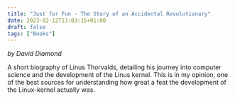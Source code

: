```yaml
---
title: "Just for Fun - The Story of an Accidental Revolutionary"
date: 2023-02-12T13:03:15+01:00
draft: false
tags: ["Books"]
---
```


*by David Diamond*

A short biography of Linus Thorvalds, detailing his journey into computer science and the development of the Linus kernel. 
This is in my opinion, one of the best sources for understanding how great a feat the development of the Linux-kernel actually was. 
